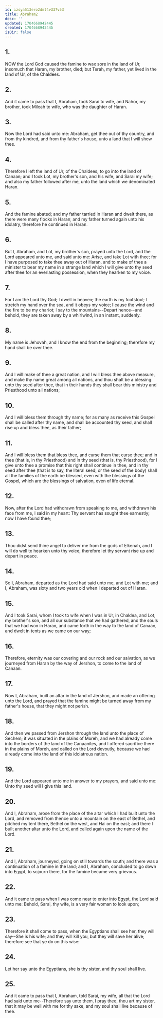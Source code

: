 ```yaml
---
id: izsya513ero2dmt4v337v53
title: Abraham2
desc: ''
updated: 1704668942445
created: 1704668942445
isDir: false
---
```

## 1.
NOW the Lord God caused the famine to wax sore in the land of Ur, insomuch that Haran, my brother, died; but Terah, my father, yet lived in the land of Ur, of the Chaldees.
## 2.
And it came to pass that I, Abraham, took Sarai to wife, and Nahor, my brother, took Milcah to wife, who was the daughter of Haran.
## 3.
Now the Lord had said unto me: Abraham, get thee out of thy country, and from thy kindred, and from thy father's house, unto a land that I will show thee.
## 4.
Therefore I left the land of Ur, of the Chaldees, to go into the land of Canaan; and I took Lot, my brother's son, and his wife, and Sarai my wife; and also my father followed after me, unto the land which we denominated Haran.
## 5.
And the famine abated; and my father tarried in Haran and dwelt there, as there were many flocks in Haran; and my father turned again unto his idolatry, therefore he continued in Haran.
## 6.
But I, Abraham, and Lot, my brother's son, prayed unto the Lord, and the Lord appeared unto me, and said unto me: Arise, and take Lot with thee; for I have purposed to take thee away out of Haran, and to make of thee a minister to bear my name in a strange land which I will give unto thy seed after thee for an everlasting possession, when they hearken to my voice.
## 7.
For I am the Lord thy God; I dwell in heaven; the earth is my footstool; I stretch my hand over the sea, and it obeys my voice; I cause the wind and the fire to be my chariot; I say to the mountains--Depart hence--and behold, they are taken away by a whirlwind, in an instant, suddenly.
## 8.
My name is Jehovah, and I know the end from the beginning; therefore my hand shall be over thee.
## 9.
And I will make of thee a great nation, and I will bless thee above measure, and make thy name great among all nations, and thou shalt be a blessing unto thy seed after thee, that in their hands they shall bear this ministry and Priesthood unto all nations;
## 10.
And I will bless them through thy name; for as many as receive this Gospel shall be called after thy name, and shall be accounted thy seed, and shall rise up and bless thee, as their father;
## 11.
And I will bless them that bless thee, and curse them that curse thee; and in thee (that is, in thy Priesthood) and in thy seed (that is, thy Priesthood), for I give unto thee a promise that this right shall continue in thee, and in thy seed after thee (that is to say, the literal seed, or the seed of the body) shall all the families of the earth be blessed, even with the blessings of the Gospel, which are the blessings of salvation, even of life eternal.
## 12.
Now, after the Lord had withdrawn from speaking to me, and withdrawn his face from me, I said in my heart: Thy servant has sought thee earnestly; now I have found thee;
## 13.
Thou didst send thine angel to deliver me from the gods of Elkenah, and I will do well to hearken unto thy voice, therefore let thy servant rise up and depart in peace.
## 14.
So I, Abraham, departed as the Lord had said unto me, and Lot with me; and I, Abraham, was sixty and two years old when I departed out of Haran.
## 15.
And I took Sarai, whom I took to wife when I was in Ur, in Chaldea, and Lot, my brother's son, and all our substance that we had gathered, and the souls that we had won in Haran, and came forth in the way to the land of Canaan, and dwelt in tents as we came on our way;
## 16.
Therefore, eternity was our covering and our rock and our salvation, as we journeyed from Haran by the way of Jershon, to come to the land of Canaan.
## 17.
Now I, Abraham, built an altar in the land of Jershon, and made an offering unto the Lord, and prayed that the famine might be turned away from my father's house, that they might not perish.
## 18.
And then we passed from Jershon through the land unto the place of Sechem; it was situated in the plains of Moreh, and we had already come into the borders of the land of the Canaanites, and I offered sacrifice there in the plains of Moreh, and called on the Lord devoutly, because we had already come into the land of this idolatrous nation.
## 19.
And the Lord appeared unto me in answer to my prayers, and said unto me: Unto thy seed will I give this land.
## 20.
And I, Abraham, arose from the place of the altar which I had built unto the Lord, and removed from thence unto a mountain on the east of Bethel, and pitched my tent there, Bethel on the west, and Hai on the east; and there I built another altar unto the Lord, and called again upon the name of the Lord.
## 21.
And I, Abraham, journeyed, going on still towards the south; and there was a continuation of a famine in the land; and I, Abraham, concluded to go down into Egypt, to sojourn there, for the famine became very grievous.
## 22.
And it came to pass when I was come near to enter into Egypt, the Lord said unto me: Behold, Sarai, thy wife, is a very fair woman to look upon;
## 23.
Therefore it shall come to pass, when the Egyptians shall see her, they will say--She is his wife; and they will kill you, but they will save her alive; therefore see that ye do on this wise:
## 24.
Let her say unto the Egyptians, she is thy sister, and thy soul shall live.
## 25.
And it came to pass that I, Abraham, told Sarai, my wife, all that the Lord had said unto me--Therefore say unto them, I pray thee, thou art my sister, that it may be well with me for thy sake, and my soul shall live because of thee.
